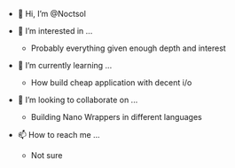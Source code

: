 - 👋 Hi, I’m @Noctsol

- 👀 I’m interested in ...
  - Probably everything given enough depth and interest
- 🌱 I’m currently learning ...
  - How build cheap application with decent i/o
- 💞️ I’m looking to collaborate on ...
  - Building Nano Wrappers in different languages
- 📫 How to reach me ... 
  - Not sure

<!---
Noctsol/Noctsol is a ✨ special ✨ repository because its `README.md` (this file) appears on your GitHub profile.
You can click the Preview link to take a look at your changes.
--->
